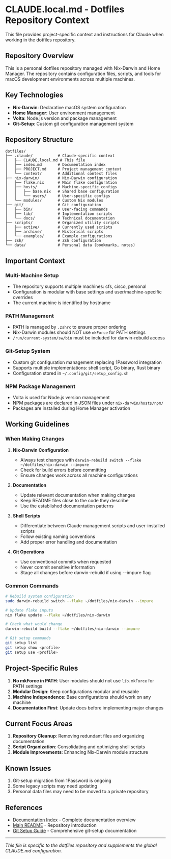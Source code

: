 # CLAUDE.local.md - Dotfiles Repository Context

This file provides project-specific context and instructions for Claude when working in the dotfiles repository.

## Repository Overview

This is a personal dotfiles repository managed with Nix-Darwin and Home Manager. The repository contains configuration files, scripts, and tools for macOS development environments across multiple machines.

## Key Technologies

- **Nix-Darwin**: Declarative macOS system configuration
- **Home Manager**: User environment management
- **Volta**: Node.js version and package management
- **Git-Setup**: Custom git configuration management system

## Repository Structure

```
dotfiles/
├── .claude/           # Claude-specific context
│   ├── CLAUDE.local.md # This file
│   ├── index.md       # Documentation index
│   ├── PROJECT.md     # Project management context
│   └── context/       # Additional context files
├── nix-darwin/        # Nix-Darwin configuration
│   ├── flake.nix      # Main flake configuration
│   ├── hosts/         # Machine-specific configs
│   │   ├── base.nix   # Shared base configuration
│   │   └── users/     # User-specific configs
│   └── modules/       # Custom Nix modules
├── git/               # Git configuration
│   ├── bin/           # User-facing commands
│   ├── lib/           # Implementation scripts
│   └── docs/          # Technical documentation
├── scripts/           # Organized utility scripts
│   ├── active/        # Currently used scripts
│   ├── archive/       # Historical scripts
│   └── examples/      # Example configurations
├── zsh/               # Zsh configuration
└── data/              # Personal data (bookmarks, notes)
```

## Important Context

### Multi-Machine Setup
- The repository supports multiple machines: cfs, cisco, personal
- Configuration is modular with base settings and user/machine-specific overrides
- The current machine is identified by hostname

### PATH Management
- PATH is managed by `.zshrc` to ensure proper ordering
- Nix-Darwin modules should NOT use `mkForce` for PATH settings
- `/run/current-system/sw/bin` must be included for darwin-rebuild access

### Git-Setup System
- Custom git configuration management replacing 1Password integration
- Supports multiple implementations: shell script, Go binary, Rust binary
- Configuration stored in `~/.config/git/setup_config.sh`

### NPM Package Management
- Volta is used for Node.js version management
- NPM packages are declared in JSON files under `nix-darwin/hosts/npm/`
- Packages are installed during Home Manager activation

## Working Guidelines

### When Making Changes

1. **Nix-Darwin Configuration**
   - Always test changes with `darwin-rebuild switch --flake ~/dotfiles/nix-darwin --impure`
   - Check for build errors before committing
   - Ensure changes work across all machine configurations

2. **Documentation**
   - Update relevant documentation when making changes
   - Keep README files close to the code they describe
   - Use the established documentation patterns

3. **Shell Scripts**
   - Differentiate between Claude management scripts and user-installed scripts
   - Follow existing naming conventions
   - Add proper error handling and documentation

4. **Git Operations**
   - Use conventional commits when requested
   - Never commit sensitive information
   - Stage all changes before darwin-rebuild if using --impure flag

### Common Commands

```bash
# Rebuild system configuration
sudo darwin-rebuild switch --flake ~/dotfiles/nix-darwin --impure

# Update flake inputs
nix flake update --flake ~/dotfiles/nix-darwin

# Check what would change
darwin-rebuild build --flake ~/dotfiles/nix-darwin --impure

# Git setup commands
git setup list
git setup show <profile>
git setup use <profile>
```

## Project-Specific Rules

1. **No mkForce in PATH**: User modules should not use `lib.mkForce` for PATH settings
2. **Modular Design**: Keep configurations modular and reusable
3. **Machine Independence**: Base configurations should work on any machine
4. **Documentation First**: Update docs before implementing major changes

## Current Focus Areas

1. **Repository Cleanup**: Removing redundant files and organizing documentation
2. **Script Organization**: Consolidating and optimizing shell scripts
3. **Module Improvements**: Enhancing Nix-Darwin module structure

## Known Issues

1. Git-setup migration from 1Password is ongoing
2. Some legacy scripts may need updating
3. Personal data files may need to be moved to a private repository

## References

- [Documentation Index](index.md) - Complete documentation overview
- [Main README](../README.md) - Repository introduction
- [Git Setup Guide](../git/commands/GIT_SETUP_GUIDE.md) - Comprehensive git-setup documentation

---

*This file is specific to the dotfiles repository and supplements the global CLAUDE.md configuration.*